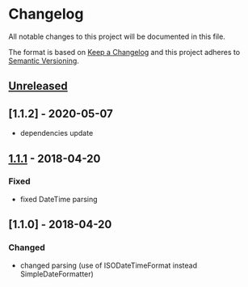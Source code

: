 # Changelog

All notable changes to this project will be documented in this file.

The format is based on [Keep a Changelog](http://keepachangelog.com/en/1.0.0/) and this project adheres to [Semantic Versioning](http://semver.org/spec/v2.0.0.html).

## [Unreleased]

## [1.1.2] - 2020-05-07

- dependencies update

## [1.1.1] - 2018-04-20

### Fixed

- fixed DateTime parsing

## [1.1.0] - 2018-04-20

### Changed

- changed parsing (use of ISODateTimeFormat instead SimpleDateFormatter)

[unreleased]: https://github.com/arangodb/spring-data/compare/1.1.1...HEAD
[1.1.1]: https://github.com/arangodb/spring-data/compare/1.1.0...1.1.1
